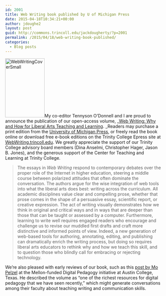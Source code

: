 ```yaml
---
id: 2001
title: Web Writing book published by U of Michigan Press
date: 2015-04-18T10:34:21+00:00
author: jdoughe2
layout: post
guid: http://commons.trincoll.edu/jackdougherty/?p=2001
permalink: /2015/04/18/web-writing-book-published/
categories:
  - Blog posts
---
```

[<img class="alignright size-full wp-image-2002" alt="WebWritingCoverSmall" src="http://localhost/wordpress/wp-content/uploads/2015/04/WebWritingCoverSmall.jpg" width="127" height="190" />](http://localhost/wordpress/wp-content/uploads/2015/04/WebWritingCoverSmall.jpg)My co-editor Tennyson O&#8217;Donnell and I are proud to announce the publication of our open-access volume, _[Web Writing: Why and How for Liberal Arts Teaching and Learning](http://webwriting.trincoll.edu). _Readers may purchase a print edition from the [University of Michigan Press](http://www.digitalculture.org/books/web-writing/), or freely read the book online or download free e-book editions on the Trinity College Epress site at [WebWriting.trincoll.edu](http://webwriting.trincoll.edu). We greatly appreciate the support of our Trinity College advisory board members (Dina Anselmi, Christopher Hager, Jason B. Jones), and the generous support of the Center for Teaching and Learning at Trinity College.

> The essays in _Web Writing_ respond to contemporary debates over the proper role of the Internet in higher education, steering a middle course between polarized attitudes that often dominate the conversation. The authors argue for the wise integration of web tools into what the liberal arts does best: writing across the curriculum. All academic disciplines value clear and compelling prose, whether that prose comes in the shape of a persuasive essay, scientific report, or creative expression. The act of writing visually demonstrates how we think in original and critical ways and in ways that are deeper than those that can be taught or assessed by a computer. Furthermore, learning to write well requires engaged readers who encourage and challenge us to revise our muddled first drafts and craft more distinctive and informed points of view. Indeed, a new generation of web-based tools for authoring, annotating, editing, and publishing can dramatically enrich the writing process, but doing so requires liberal arts educators to rethink why and how we teach this skill, and to question those who blindly call for embracing or rejecting technology.

We&#8217;re also pleased with early reviews of our book, such as this [post by Mo Pelzel](http://acdigitalpedagogy.org/web-writing-why-and-how-for-liberal-arts-teaching-and-learning/) at the Mellon-funded Digital Pedagogy initiative at Austin College, Texas. He described the volume as &#8220;one of the richest resources for digital pedagogy that we have seen recently,&#8221; which might generate conversations among their faculty about teaching writing and communication skills.